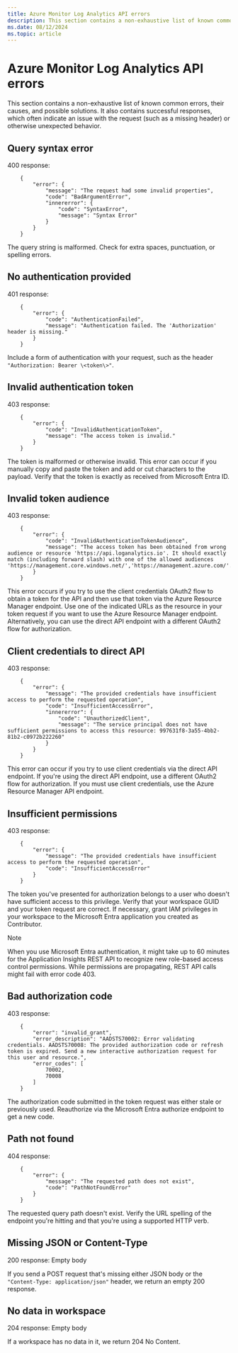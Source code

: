 ```yaml
---
title: Azure Monitor Log Analytics API errors
description: This section contains a non-exhaustive list of known common errors that can occur in the Azure Monitor Log Analytics API, their causes, and possible solutions.
ms.date: 08/12/2024
ms.topic: article
---
```

# Azure Monitor Log Analytics API errors

This section contains a non-exhaustive list of known common errors, their causes, and possible solutions. It also contains successful responses, which often indicate an issue with the request (such as a missing header) or otherwise unexpected behavior.

## Query syntax error

400 response:

```
    {
        "error": {
            "message": "The request had some invalid properties",
            "code": "BadArgumentError",
            "innererror": {
                "code": "SyntaxError",
                "message": "Syntax Error"
            }
        }
    }
```

The query string is malformed. Check for extra spaces, punctuation, or spelling errors.

## No authentication provided

401 response:

```
    {
        "error": {
            "code": "AuthenticationFailed",
            "message": "Authentication failed. The 'Authorization' header is missing."
        }
    }
```

Include a form of authentication with your request, such as the header `"Authorization: Bearer \<token\>"`.

## Invalid authentication token

403 response:

```
    {
        "error": {
            "code": "InvalidAuthenticationToken",
            "message": "The access token is invalid."
        }
    }
```

The token is malformed or otherwise invalid. This error can occur if you manually copy and paste the token and add or cut characters to the payload. Verify that the token is exactly as received from Microsoft Entra ID.

## Invalid token audience

403 response:

```
    {
        "error": {
            "code": "InvalidAuthenticationTokenAudience",
            "message": "The access token has been obtained from wrong audience or resource 'https://api.loganalytics.io'. It should exactly match (including forward slash) with one of the allowed audiences 'https://management.core.windows.net/','https://management.azure.com/'."
        }
    }
```

This error occurs if you try to use the client credentials OAuth2 flow to obtain a token for the API and then use that token via the Azure Resource Manager endpoint. Use one of the indicated URLs as the resource in your token request if you want to use the Azure Resource Manager endpoint. Alternatively, you can use the direct API endpoint with a different OAuth2 flow for authorization.

## Client credentials to direct API

403 response:

```
    {
        "error": {
            "message": "The provided credentials have insufficient access to perform the requested operation",
            "code": "InsufficientAccessError",
            "innererror": {
                "code": "UnauthorizedClient",
                "message": "The service principal does not have sufficient permissions to access this resource: 997631f8-3a55-4bb2-81b2-c0972b222260"
            }
        }
    }
```

This error can occur if you try to use client credentials via the direct API endpoint. If you're using the direct API endpoint, use a different OAuth2 flow for authorization. If you must use client credentials, use the Azure Resource Manager API endpoint.

## Insufficient permissions

403 response:

```
    {
        "error": {
            "message": "The provided credentials have insufficient access to perform the requested operation",
            "code": "InsufficientAccessError"
        }
    }
```

The token you've presented for authorization belongs to a user who doesn't have sufficient access to this privilege. Verify that your workspace GUID and your token request are correct. If necessary, grant IAM privileges in your workspace to the Microsoft Entra application you created as Contributor.

> [!NOTE]
> When you use Microsoft Entra authentication, it might take up to 60 minutes for the Application Insights REST API to recognize new role-based access control permissions. While permissions are propagating, REST API calls might fail with error code 403.

## Bad authorization code

403 response:

```
    {
        "error": "invalid_grant",
        "error_description": "AADSTS70002: Error validating credentials. AADSTS70008: The provided authorization code or refresh token is expired. Send a new interactive authorization request for this user and resource.",
        "error_codes": [
            70002,
            70008
        ]
    }
```

The authorization code submitted in the token request was either stale or previously used. Reauthorize via the Microsoft Entra authorize endpoint to get a new code.

## Path not found

404 response:

```
    {
        "error": {
            "message": "The requested path does not exist",
            "code": "PathNotFoundError"
        }
    }
```

The requested query path doesn't exist. Verify the URL spelling of the endpoint you're hitting and that you're using a supported HTTP verb.

## Missing JSON or Content-Type

200 response: Empty body

If you send a POST request that's missing either JSON body or the `"Content-Type: application/json"` header, we return an empty 200 response.

## No data in workspace

204 response: Empty body

If a workspace has no data in it, we return 204 No Content.
